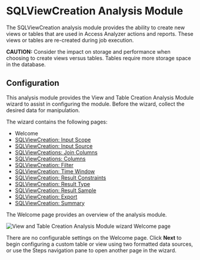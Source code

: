 # SQLViewCreation Analysis Module

The SQLViewCreation analysis module provides the ability to create new views or tables that are used in Access Analyzer actions and reports. These views or tables are re-created during job execution.

__CAUTION:__ Consider the impact on storage and performance when choosing to create views versus tables. Tables require more storage space in the database.

## Configuration

This analysis module provides the View and Table Creation Analysis Module wizard to assist in configuring the module. Before the wizard, collect the desired data for manipulation.

The wizard contains the following pages:

- Welcome
- [SQLViewCreation: Input Scope](/docs/accessanalyzer/enterpriseauditor/admin/analysis/sqlviewcreation/inputscope.md)
- [SQLViewCreation: Input Source](/docs/accessanalyzer/enterpriseauditor/admin/analysis/sqlviewcreation/input.md)
- [SQLViewCreations: Join Columns](/docs/accessanalyzer/enterpriseauditor/admin/analysis/sqlviewcreation/joincolumns.md)
- [SQLViewCreations: Columns](/docs/accessanalyzer/enterpriseauditor/admin/analysis/sqlviewcreation/columns.md)
- [SQLViewCreation: Filter](/docs/accessanalyzer/enterpriseauditor/admin/analysis/sqlviewcreation/filter.md)
- [SQLViewCreation: Time Window](/docs/accessanalyzer/enterpriseauditor/admin/analysis/sqlviewcreation/timewindow.md)
- [SQLViewCreation: Result Constraints](/docs/accessanalyzer/enterpriseauditor/admin/analysis/sqlviewcreation/resultconstraints.md)
- [SQLViewCreation: Result Type](/docs/accessanalyzer/enterpriseauditor/admin/analysis/sqlviewcreation/result.md)
- [SQLViewCreation: Result Sample](/docs/accessanalyzer/enterpriseauditor/admin/analysis/sqlviewcreation/resultsample.md)
- [SQLViewCreation: Export](/docs/accessanalyzer/enterpriseauditor/admin/analysis/sqlviewcreation/export.md)
- [SQLViewCreation: Summary](/docs/accessanalyzer/enterpriseauditor/admin/analysis/sqlviewcreation/summary.md)

The Welcome page provides an overview of the analysis module.

![View and Table Creation Analysis Module wizard Welcome page](/img/product_docs/activitymonitor/activitymonitor/install/welcome.webp)

There are no configurable settings on the Welcome page. Click __Next__ to begin configuring a custom table or view using two formatted data sources, or use the Steps navigation pane to open another page in the wizard.
